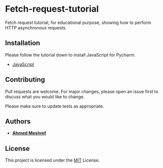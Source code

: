 # Fetch-request-tutorial
Fetch request tutorial, for educational purpose, showing how to perform HTTP asynchronous requests. 

## Installation
Please follow the tutorial down to install JavaScript for Pycharm.
* [JavaScript](https://www.educba.com/install-javascript/) 



## Contributing

Pull requests are welcome. For major changes, please open an issue first to discuss what you would like to change.

Please make sure to update tests as appropriate.

## Authors

* **[Ahmed Meshref](https://github.com/ahmedmeshref)** 


## License

This project is licensed under the [MIT](https://choosealicense.com/licenses/mit/) License.
